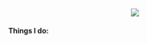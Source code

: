<p align="center"><br>
  <img src="https://readme-typing-svg.herokuapp.com?font=JetBrainsMono+NF&color=89E2F7&center=true&vCenter=true&width=500&lines=Hi%2C+I'm+N3ko!">
</p>


<p align="center">
  <samp>
    <h4>Things I do:</h4><br>
  </samp>
</p>
